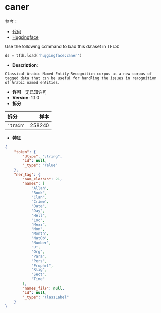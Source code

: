 # caner

参考：

- [代码](https://github.com/huggingface/datasets/blob/master/datasets/caner)
- [Huggingface](https://huggingface.co/datasets/caner)

Use the following command to load this dataset in TFDS:

```python
ds = tfds.load('huggingface:caner')
```

- **Description**:

```
Classical Arabic Named Entity Recognition corpus as a new corpus of tagged data that can be useful for handling the issues in recognition of Arabic named entities.
```

- **许可**：无已知许可
- **Version**: 1.1.0
- **拆分**：

拆分 | 样本
:-- | --:
`'train'` | 258240

- **特征**：

```json
{
    "token": {
        "dtype": "string",
        "id": null,
        "_type": "Value"
    },
    "ner_tag": {
        "num_classes": 21,
        "names": [
            "Allah",
            "Book",
            "Clan",
            "Crime",
            "Date",
            "Day",
            "Hell",
            "Loc",
            "Meas",
            "Mon",
            "Month",
            "NatOb",
            "Number",
            "O",
            "Org",
            "Para",
            "Pers",
            "Prophet",
            "Rlig",
            "Sect",
            "Time"
        ],
        "names_file": null,
        "id": null,
        "_type": "ClassLabel"
    }
}
```
